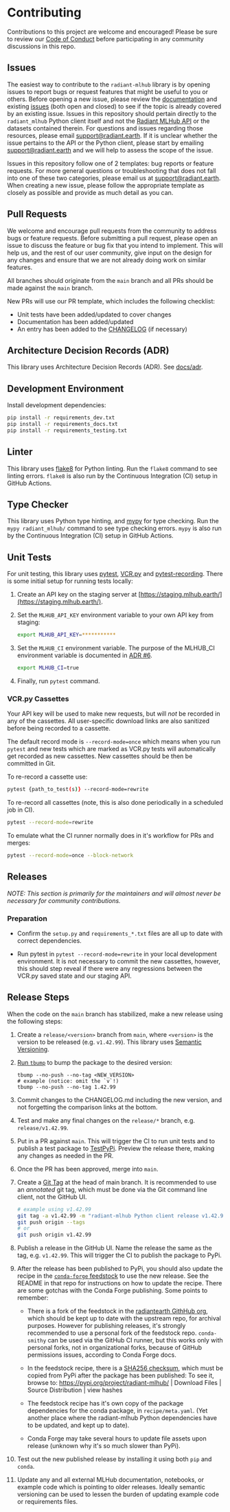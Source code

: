 # Contributing

Contributions to this project are welcome and encouraged! Please be sure to
review our [Code of Conduct](./CODE_OF_CONDUCT.md) before participating in any
community discussions in this repo.

## Issues

The easiest way to contribute to the `radiant-mlhub` library is by opening
issues to report bugs or request features that might be useful to you or
others. Before opening a new issue, please review the
[documentation](https://radiant-mlhub.readthedocs.io/) and existing
[issues](https://github.com/radiantearth/radiant-mlhub/issues) (both open and
closed) to see if the topic is already covered by an existing issue. Issues in
this repository should pertain directly to the `radiant_mlhub` Python client
itself and not the [Radiant MLHub API](https://mlhub.earth/) or the datasets
contained therein. For questions and issues regarding those resources, please
email [support@radiant.earth](mailto:support@radiant.earth). If it is unclear
whether the issue pertains to the API or the Python client, please start by
emailing [support@radiant.earth](mailto:support@radiant.earth) and we will help
to assess the scope of the issue.

Issues in this repository follow one of 2 templates: bug reports or feature
requests. For more general questions or troubleshooting that does not fall into
one of these two categories, please email us at
[support@radiant.earth](mailto:support@radiant.earth). When creating a new
issue, please follow the appropriate template as closely as possible and
provide as much detail as you can.

## Pull Requests

We welcome and encourage pull requests from the community to address bugs or
feature requests. Before submitting a pull request, please open an issue to
discuss the feature or bug fix that you intend to implement. This will help us,
and the rest of our user community, give input on the design for any changes
and ensure that we are not already doing work on similar features.

All branches should originate from the `main` branch and all PRs should be made
against the `main` branch.

New PRs will use our PR template, which includes the following checklist:

* Unit tests have been added/updated to cover changes
* Documentation has been added/updated
* An entry has been added to the [CHANGELOG](./CHANGELOG.md) (if necessary)

## Architecture Decision Records (ADR)

This library uses Architecture Decision Records (ADR). See [docs/adr](docs/adr/0001-record-architecture-decisions.md).

## Development Environment

Install development dependencies:

```bash
pip install -r requirements_dev.txt
pip install -r requirements_docs.txt
pip install -r requirements_testing.txt
```

## Linter

This library uses [flake8](https://flake8.pycqa.org/) for Python
linting. Run the `flake8` command to see linting errors. `flake8` is also
run by the Continuous Integration (CI) setup in GitHub Actions.

## Type Checker

This library uses Python type hinting, and
[mypy](https://mypy.readthedocs.io/) for type checking. Run the `mypy
radiant_mlhub/` command to see type checking errors. `mypy` is also run by the
Continuous Integration (CI) setup in GitHub Actions.

## Unit Tests

For unit testing, this library uses [pytest](https://docs.pytest.org/),
[VCR.py](https://vcrpy.readthedocs.io/) and
[pytest-recording](https://github.com/kiwicom/pytest-recording). There is some
initial setup for running tests locally:

1. Create an API key on the staging server at [https://staging.mlhub.earth/](https://staging.mlhub.earth/).
2. Set the `MLHUB_API_KEY` environment variable to your own API key from staging:

   ```bash
   export MLHUB_API_KEY=***********
   ```

3. Set the `MLHUB_CI` environment variable. The purpose of the MLHUB_CI
   environment variable is documented in [ADR #6](/docs/adr/0006-dont-download-datasets-within-pytest-env.md).

   ```bash
   export MLHUB_CI=true
   ```

4. Finally, run `pytest` command.

### VCR.py Cassettes

Your API key will be used to make new requests, but will *not* be recorded in
any of the cassettes. All user-specific download links are also sanitized
before being recorded to a cassette.

The default record mode is `--record-mode=once` which means when you run
`pytest` and new tests which are marked as VCR.py tests will automatically get
recorded as new cassettes. New cassettes should be then be committed in Git.

To re-record a cassette use:

```bash
pytest {path_to_test(s)} --record-mode=rewrite
```

To re-record all cassettes (note, this is also done periodically in a scheduled
job in CI).

```bash
pytest --record-mode=rewrite
```

To emulate what the CI runner normally does in it's workflow for PRs and merges:

```bash
pytest --record-mode=once --block-network
```

## Releases

*NOTE: This section is primarily for the maintainers and will almost never be
necessary for community contributions.*

### Preparation

* Confirm the `setup.py` and `requirements_*.txt` files are all up to date with
correct dependencies.

* Run pytest in `pytest --record-mode=rewrite` in your local development
environment. It is not necessary to commit the new cassettes, however, this
should step reveal if there were any regressions between the VCR.py saved state
and our staging API.

## Release Steps

When the code on the `main` branch has stabilized, make a new release
using the following steps:

1) Create a `release/<version>` branch from `main`, where `<version>` is the
version to be released (e.g. `v1.42.99`). This library uses [Semantic
Versioning](https://semver.org/).

2) [Run `tbump`](https://github.com/TankerHQ/tbump) to bump the package
to the desired version:

   ```shell
   tbump --no-push --no-tag <NEW_VERSION>
   # example (notice: omit the `v`!)
   tbump --no-push --no-tag 1.42.99
   ```

3) Commit changes to the CHANGELOG.md including the new version, and not
forgetting the comparison links at the bottom.

4) Test and make any final changes on the `release/*` branch, e.g.
`release/v1.42.99`.

5) Put in a PR against `main`. This will trigger the CI to run unit tests and
to publish a test package to [TestPyPi](https://test.pypi.org/). Preview the
release there, making any changes as needed in the PR.

6) Once the PR has been approved, merge into `main`.

7) Create a [Git Tag](https://git-scm.com/book/en/v2/Git-Basics-Tagging) at the
head of main branch. It is recommended to use an *annotated* git tag, which
must be done via the Git command line client, not the GitHub UI.

   ```bash
   # example using v1.42.99
   git tag -a v1.42.99 -m "radiant-mlhub Python client release v1.42.99"
   git push origin --tags
   # or
   git push origin v1.42.99
   ```

8) Publish a release in the GitHub UI. Name the release the same as the tag,
e.g. `v1.42.99`. This will trigger the CI to publish the package to PyPi.

9) After the release has been published to PyPi, you should also update the
recipe in the [`conda-forge` feedstock](https://github.com/conda-forge/radiant-mlhub-feedstock)
to use the new release. See the README in that repo for instructions on how to
update the recipe. There are some gotchas with the Conda Forge publishing. Some
points to remember:

   * There is a fork of the feedstock in the [radiantearth GithHub
   org](https://github.com/radiantearth/radiant-mlhub-feedstock), which should
   be kept up to date with the upstream repo, for archival purposes. However
   for publishing releases, it's strongly recommended to use a personal fork of
   the feedstock repo. `conda-smithy` can be used via the GitHub CI runner, but
   this works only with personal forks, not in organizational forks, because of
   GitHub permissions issues, according to Conda Forge docs.

   * In the feedstock recipe, there is a [SHA256
   checksum](https://github.com/conda-forge/radiant-mlhub-feedstock/blob/main/recipe/meta.yaml#L8-L10),
   which must be copied from PyPi after the package has been published: To
   see it, browse to: https://pypi.org/project/radiant-mlhub/ | Download
   Files | Source Distribution | view hashes

   * The feedstock recipe has it's own copy of the package dependencies for the
   conda package, in `recipe/meta.yaml`. (Yet another place where the
   radiant-mlhub Python dependencies have to be updated, and kept up to date).

   * Conda Forge may take several hours to update file assets upon release
   (unknown why it's so much slower than PyPi).

10) Test out the new published release by installing it using both `pip` and
`conda`.

11) Update any and all external MLHub documentation, notebooks, or example code
which is pointing to older releases. Ideally semantic versioning can be used to
lessen the burden of updating example code or requirements files.
